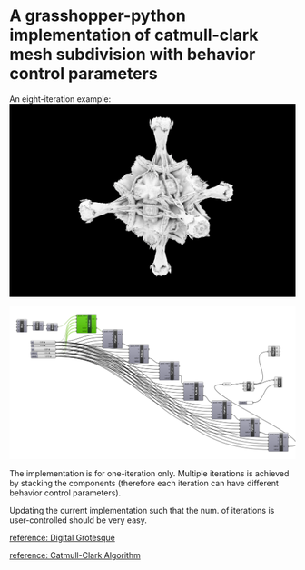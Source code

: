 # A grasshopper-python implementation of catmull-clark mesh subdivision with behavior control parameters

An eight-iteration example:
![result example](images/covid.jpg)

![usage example](images/definition.png)

The implementation is for one-iteration only. Multiple iterations is achieved by stacking the components (therefore each iteration can have different behavior control parameters).

Updating the current implementation such that the num. of iterations is user-controlled should be very easy.

[reference: Digital Grotesque](https://dbt.arch.ethz.ch/project/digital-grotesque-at-centre-pompidou/)

[reference: Catmull-Clark Algorithm](https://en.wikipedia.org/wiki/Catmull%E2%80%93Clark_subdivision_surface)